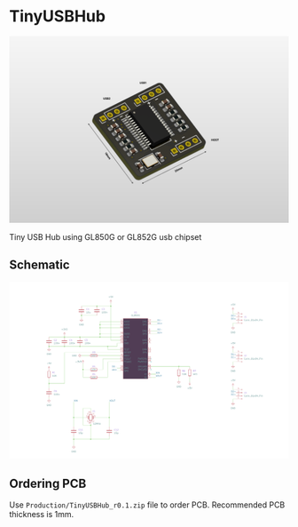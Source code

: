 # TinyUSBHub

![tinyhub thumbnail](images/tinyusbimage.png)

Tiny USB Hub using GL850G or GL852G usb chipset

## Schematic

![cchematic thumbnail](images/schematic.png)

## Ordering PCB

Use `Production/TinyUSBHub_r0.1.zip` file to order PCB. Recommended PCB thickness is 1mm.